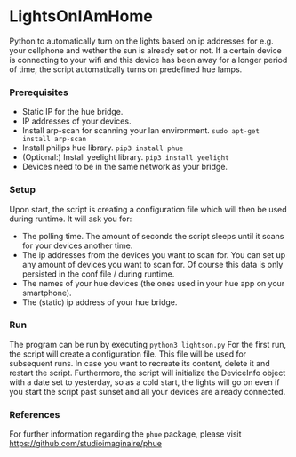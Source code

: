 # LightsOnIAmHome

Python to automatically turn on the lights based on ip addresses for e.g. your cellphone and wether the sun is already set or not. If a certain device is connecting to your wifi and this device has been away for a longer period of time, the script automatically turns on predefined hue lamps.

### Prerequisites
- Static IP for the hue bridge.
- IP addresses of your devices.
- Install arp-scan for scanning your lan environment. 
	`sudo apt-get install arp-scan`
- Install philips hue library.
	`pip3 install phue`
- (Optional:) Install yeelight library.
	`pip3 install yeelight`
- Devices need to be in the same network as your bridge.

### Setup
Upon start, the script is creating a configuration file which will then be used during runtime. It will ask you for:
- The polling time. The amount of seconds the script sleeps until it scans for your devices another time.
- The ip addresses from the devices you want to scan for. You can set up any amount of devices you want to scan for. Of course this data is only persisted in the conf file / during runtime.
- The names of your hue devices (the ones used in your hue app on your smartphone).
- The (static) ip address of your hue bridge.

### Run
The program can be run by executing
`python3 lightson.py`
For the first run, the script will create a configuration file. This file will be used for subsequent runs. In case you want to recreate its content, delete it and restart the script.
Furthermore, the script will initialize the DeviceInfo object with a date set to yesterday, so as a cold start, the lights will go on even if you start the script past sunset and all your devices are already connected.

### References
For further information regarding the `phue` package, please visit https://github.com/studioimaginaire/phue